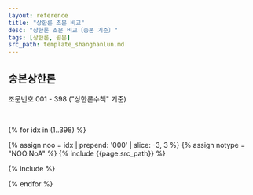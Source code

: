 ```yaml
---
layout: reference
title: "상한론 조문 비교"
desc: "상한론 조문 비교〔송본 기준〕"
tags: [상한론, 원문]
src_path: template_shanghanlun.md
---
```



송본상한론
---------

조문번호 001 - 398 ("상한론수책" 기준)

<br>

{% for idx in (1..398) %}

{% assign noo = idx | prepend: '000' | slice: -3, 3 %}
{% assign notype = "NOO.NoA" %}
{% include {{page.src_path}} %}

{% include  %}

{% endfor %}
